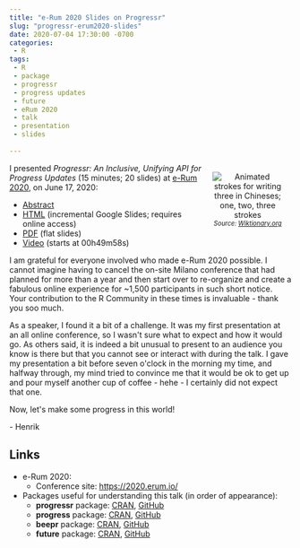 ```yaml
---
title: "e-Rum 2020 Slides on Progressr"
slug: "progressr-erum2020-slides"
date: 2020-07-04 17:30:00 -0700
categories:
 - R
tags:
 - R
 - package
 - progressr
 - progress updates
 - future
 - eRum 2020
 - talk
 - presentation
 - slides
 
---
```



<div style="width: 25%; margin: 2ex; float: right;"/>
 <center>
   <img src="/post/three_in_chinese.gif" alt="Animated strokes for writing three in Chineses; one, two, three strokes"/>
   <span style="font-size: 80%; font-style: italic;">Source: <a href="https://en.wiktionary.org/wiki/File:%E4%B8%89-order.gif">Wiktionary.org</a></span>
 </center>
</div>

I presented _Progressr: An Inclusive, Unifying API for Progress Updates_ (15 minutes; 20 slides) at [e-Rum 2020](https://2020.erum.io/), on June 17, 2020:

* [Abstract](https://www.jottr.org/presentations/eRum2020/BengtssonH_20200617-progressr-An_Inclusive,_Unifying_API_for_Progress_Updates.abstract.txt)
* [HTML](https://docs.google.com/presentation/d/11RymPwL90rPc0dQwpNCnw5KQC_76tuDK7uB7rq26oIg/present#slide=id.g88962cfdb7_0_0) (incremental Google Slides; requires online access)
* [PDF](https://www.jottr.org/presentations/eRum2020/BengtssonH_20200617-progressr-An_Inclusive,_Unifying_API_for_Progress_Updates.pdf) (flat slides)
* [Video](https://www.youtube.com/watch?v=NwVOvfpGq4o&t=3001s) (starts at 00h49m58s)


I am grateful for everyone involved who made e-Rum 2020 possible.  I cannot imagine having to cancel the on-site Milano conference that had planned for more than a year and then start over to re-organize and create a fabulous online experience for ~1,500 participants in such short notice. Your contribution to the R Community in these times is invaluable - thank you soo much.

As a speaker, I found it a bit of a challenge. It was my first presentation at an all online conference, so I wasn't sure what to expect and how it would go. As others said, it is indeed a bit unusual to present to an audience you know is there but that you cannot see or interact with during the talk. I gave my presentation a bit before seven o'clock in the morning my time, and halfway through, my mind tried to convince me that it would be ok to get up and pour myself another cup of coffee - hehe - I certainly did not expect that one.

Now, let's make some progress in this world!

\- Henrik


## Links

* e-Rum 2020:
  - Conference site: https://2020.erum.io/
* Packages useful for understanding this talk (in order of appearance):
  * **progressr** package: [CRAN](https://cran.r-project.org/package=progressr), [GitHub](https://github.com/HenrikBengtsson/progressr)
  * **progress** package: [CRAN](https://cran.r-project.org/package=progress), [GitHub](https://github.com/r-lib/progress)
  * **beepr** package: [CRAN](https://cran.r-project.org/package=beepr), [GitHub](https://github.com/rasmusab/beepr)
  * **future** package: [CRAN](https://cran.r-project.org/package=future), [GitHub](https://github.com/HenrikBengtsson/future)
